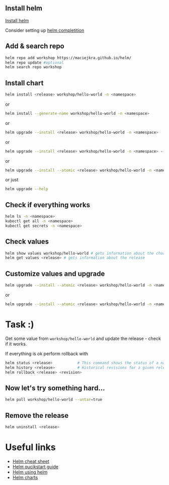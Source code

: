 ## Install helm
[Install helm](https://helm.sh/docs/intro/install/)

Consider setting up [helm completition](https://v3-1-0.helm.sh/docs/helm/helm_completion/)

## Add & search repo
```sh
helm repo add workshop https://maciejkra.github.io/helm/
helm repo update #optional
helm search repo workshop
```

## Install chart
```sh
helm install <release> workshop/hello-world -n <namespace>
```

or
```sh
helm install --generate-name workshop/hello-world -n <namespace>
```
or
```sh
helm upgrade --install <release> workshop/hello-world -n <namespace>
```
or
```sh
helm upgrade --install <release> workshop/hello-world -n <namespace> --create-namespace
```
or 
```sh
helm upgrade --install --atomic <release> workshop/hello-world -n <namespace> --create-namespace
```
or just
```sh
helm upgrade --help
```

## Check if everything works
```sh
helm ls -n <namespace>
kubectl get all -n <namespace>
kubectl get secrets -n <namespace>
```

## Check values
```sh
helm show values workshop/hello-world # gets information about the chart
helm get values <release> # gets information about the release
```

## Customize values and upgrade

```sh
helm upgrade --install --atomic <release> workshop/hello-world -n <namespace> --create-namespace --set <key>=<value>
```
or
```sh
helm upgrade --install --atomic <release> workshop/hello-world -n <namespace> --create-namespace -f <value file>
```

# Task :)
Get some value from `workshop/hello-world` and update the release - check if it works.

If everything is ok perform rollback with

```sh
helm status <release>           # This command shows the status of a named release.
helm history <release>          # Historical revisions for a given release.
helm rollback <release> <revision>
```





## Now let's try something hard...

```sh
helm pull workshop/hello-world --untar=true
```

## Remove the release
```sh
helm uninstall <release>
```


# Useful links
* [Helm cheat sheet](https://helm.sh/docs/intro/cheatsheet/)
* [Helm qucikstart guide](https://helm.sh/docs/intro/quickstart/)
* [Helm using helm](https://helm.sh/docs/intro/using_helm/)
* [Helm charts](https://helm.sh/docs/topics/charts/)
